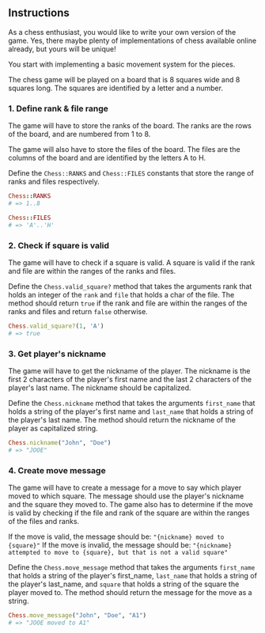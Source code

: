 ## Instructions

As a chess enthusiast, you would like to write your own version of the game. Yes, there maybe plenty of implementations of chess available online already, but yours will be unique!

You start with implementing a basic movement system for the pieces.

The chess game will be played on a board that is 8 squares wide and 8 squares long. The squares are identified by a letter and a number.

### 1. Define rank & file range

The game will have to store the ranks of the board. The ranks are the rows of the board, and are numbered from 1 to 8.

The game will also have to store the files of the board. The files are the columns of the board and are identified by the letters A to H.

Define the `Chess::RANKS` and `Chess::FILES` constants that store the range of ranks and files respectively.

``` ruby
Chess::RANKS
# => 1..8

Chess::FILES
# => 'A'..'H'
```

### 2. Check if square is valid

The game will have to check if a square is valid. A square is valid if the rank and file are within the ranges of the ranks and files.

Define the `Chess.valid_square?` method that takes the arguments rank that holds an integer of the `rank` and `file` that holds a char of the file. The method should return `true` if the rank and file are within the ranges of the ranks and files and return `false` otherwise.

``` ruby
Chess.valid_square?(1, 'A')
# => true
```

### 3. Get player's nickname

The game will have to get the nickname of the player. The nickname is the first 2 characters of the player's first name and the last 2 characters of the player's last name. The nickname should be capitalized.

Define the `Chess.nickname` method that takes the arguments `first_name` that holds a string of the player's first name and `last_name` that holds a string of the player's last name. The method should return the nickname of the player as capitalized string.

``` ruby
Chess.nickname("John", "Doe")
# => "JOOE"
```

### 4. Create move message

The game will have to create a message for a move to say which player moved to which square. The message should use the player's nickname and the square they moved to. The game also has to determine if the move is valid by checking if the file and rank of the square are within the ranges of the files and ranks.

If the move is valid, the message should be: `"{nickname} moved to {square}"` If the move is invalid, the message should be: `"{nickname} attempted to move to {square}, but that is not a valid square"`

Define the `Chess.move_message` method that takes the arguments `first_name` that holds a string of the player's first_name, `last_name` that holds a string of the player's last_name, and `square` that holds a string of the square the player moved to. The method should return the message for the move as a string.

``` ruby
Chess.move_message("John", "Doe", "A1")
# => "JOOE moved to A1"
```